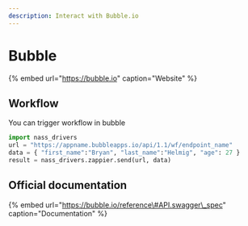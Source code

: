 ```yaml
---
description: Interact with Bubble.io
---
```


# Bubble

{% embed url="https://bubble.io" caption="Website" %}

## Workflow

You can trigger workflow in bubble 

```python
import nass_drivers
url = "https://appname.bubbleapps.io/api/1.1/wf/endpoint_name"
data = { "first_name":"Bryan", "last_name":"Helmig", "age": 27 }
result = nass_drivers.zappier.send(url, data)
```

## Official documentation

{% embed url="https://bubble.io/reference\#API.swagger\_spec" caption="Documentation" %}



